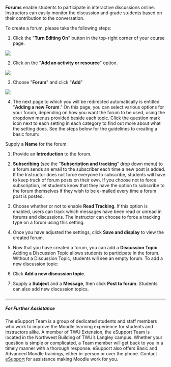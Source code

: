 **Forums** enable students to participate in interactive discussions online. Instructors can easily monitor the discussion and grade students based on their contribution to the conversation.  


To create a forum, please take the following steps:

1. Click the "**Turn Editing On**" button in the top-right corner of your course page.

![](https://trinitywestern.teamdynamix.com/TDPortal/Images/Viewer?fileName=c79c4686-38c6-408b-99d6-07b5b1d12598.gif)

2. Click on the "**Add an activity or resource**" option.

![](https://trinitywestern.teamdynamix.com/TDPortal/Images/Viewer?fileName=224bb83b-526d-4be7-aee6-eca18f65efb1.gif)

3. Choose "**Forum**" and click "**Add**"

![](https://trinitywestern.teamdynamix.com/TDPortal/Images/Viewer?fileName=525243f5-1aa7-4843-ab92-d454f70eb9f3.gif)

  


4. The next page to which you will be redirected automatically is entitled "**Adding a new Forum**." On this page, you can select various options for your forum, depending on how you want the forum to be used, using the dropdown menus provided beside each topic. Click the question mark icon next to each setting in each category to find out more about what the setting does. See the steps below for the guidelines to creating a basic forum:

Supply a **Name** for the forum.

1. Provide an **Introduction** to the forum.

2. **Subscribing** \(see the "**Subscription and tracking**" drop down menu\) to a forum sends an email to the subscriber each time a new post is added. If the Instructor does not force everyone to subscribe, students will have to keep track of forum posts on their own. If you choose not to force subscription, let students know that they have the option to subscribe to the forum themselves if they wish to be e-mailed every time a forum post is posted.

3. Choose whether or not to enable **Read Tracking**. If this option is enabled, users can track which messages have been read or unread in forums and discussions. The Instructor can choose to force a tracking type on a forum using this setting.

4. Once you have adjusted the settings, click **Save and display** to view the created forum.

  


5. Now that you have created a forum, you can add a **Discussion Topic**. Adding a Discussion Topic allows students to participate in the forum. Without a Discussion Topic, students will see an empty forum. To add a new discussion topic:

1. Click **Add a new discussion topic**.

2. Supply a **Subject** and a **Message**, then click **Post to forum**. Students can also add new discussion topics.

##### 
---
##### For Further Assistance

The eSupport Team is a group of dedicated students and staff members who work to improve the Moodle learning experience for students and Instructors alike. A member of TWU Extension, the eSupport Team is located in the Northwest Building of TWU’s Langley campus. Whether your question is simple or complicated, a Team member will get back to you in a timely manner with a thorough response. eSupport also offers Basic and Advanced Moodle trainings, either in-person or over the phone. Contact [eSupport](https://trinitywestern.teamdynamix.com/TDClient/Requests/ServiceDet?ID=16141) for assistance making Moodle work for you.

